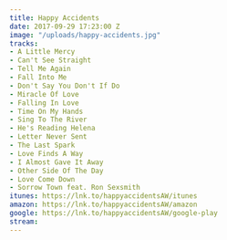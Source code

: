 ```yaml
---
title: Happy Accidents
date: 2017-09-29 17:23:00 Z
image: "/uploads/happy-accidents.jpg"
tracks:
- A Little Mercy
- Can't See Straight
- Tell Me Again
- Fall Into Me
- Don't Say You Don't If Do
- Miracle Of Love
- Falling In Love
- Time On My Hands
- Sing To The River
- He's Reading Helena
- Letter Never Sent
- The Last Spark
- Love Finds A Way
- I Almost Gave It Away
- Other Side Of The Day
- Love Come Down
- Sorrow Town feat. Ron Sexsmith
itunes: https://lnk.to/happyaccidentsAW/itunes
amazon: https://lnk.to/happyaccidentsAW/amazon
google: https://lnk.to/happyaccidentsAW/google-play
stream: 
---
```



